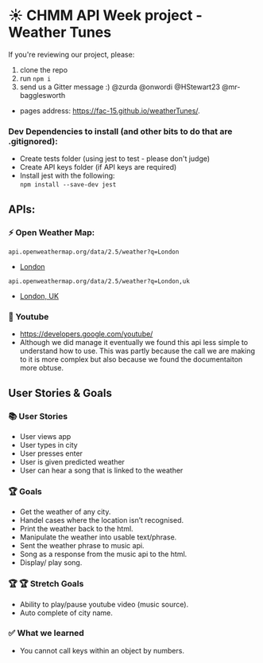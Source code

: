 # :sunny: CHMM API Week project - Weather Tunes

If you're reviewing our project, please:
1. clone the repo 
2. run `npm i`
3. send us a Gitter message :) @zurda @onwordi @HStewart23 @mr-bagglesworth

- pages address: https://fac-15.github.io/weatherTunes/.


### Dev Dependencies to install (and other bits to do that are .gitignored):
- Create tests folder (using jest to test - please don't judge)
- Create API keys folder (if API keys are required)
- Install jest with the following:  
    ```npm install --save-dev jest```

## APIs:


### :zap: Open Weather Map:

```
api.openweathermap.org/data/2.5/weather?q=London
```

- [London](api.openweathermap.org/data/2.5/weather?q=London)


```
api.openweathermap.org/data/2.5/weather?q=London,uk
```
- [London, UK](api.openweathermap.org/data/2.5/weather?q=London,uk)


### :musical_note: Youtube
- https://developers.google.com/youtube/
- Although we did manage it eventually we found this api less simple to understand how to use. This was partly because the call we are making to it is more complex but also because we found the documentaiton more obtuse.

## User Stories & Goals

### :books: User Stories
- User views app
- User types in city
- User presses enter
- User is given predicted weather
- User can hear a song that is linked to the weather


### :trophy: Goals
- Get the weather of any city.
- Handel cases where the location isn’t recognised.
- Print the weather back to the html.
- Manipulate the weather into usable text/phrase.
- Sent the weather phrase to music api.
- Song as a response from the music api to the html.
- Display/ play song.

### :trophy: :trophy: Stretch Goals
- Ability to play/pause youtube video (music source).
- Auto complete of city name. 

### :white_check_mark: What we learned
- You cannot call keys within an object by numbers. 
